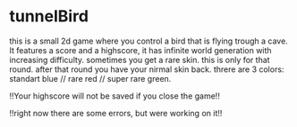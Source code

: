 # tunnelBird
this is a small 2d game where you control a bird that is flying trough a cave. 
It features a score and a highscore, it has infinite world generation with increasing difficulty.
sometimes you get a rare skin. this is only for that round. after that round you have your nirmal skin back. 
threre are 3 colors: standart blue // rare red // super rare green.

!!Your highscore will not be saved if you close the game!!

!!right now there are some errors, but were working on it!!
